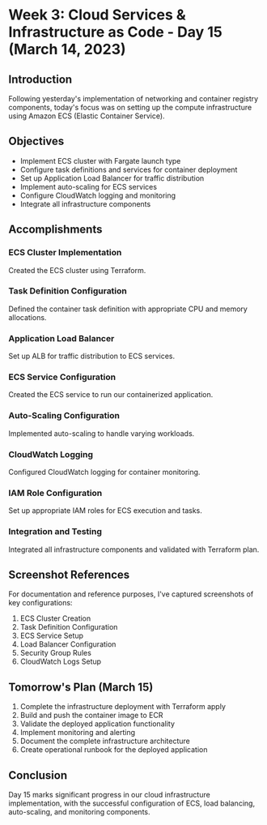 # Week 3: Cloud Services & Infrastructure as Code - Day 15 (March 14, 2023)

## Introduction

Following yesterday's implementation of networking and container registry components, today's focus was on setting up the compute infrastructure using Amazon ECS (Elastic Container Service).

## Objectives

- Implement ECS cluster with Fargate launch type
- Configure task definitions and services for container deployment
- Set up Application Load Balancer for traffic distribution
- Implement auto-scaling for ECS services
- Configure CloudWatch logging and monitoring
- Integrate all infrastructure components

## Accomplishments

### ECS Cluster Implementation

Created the ECS cluster using Terraform.

### Task Definition Configuration

Defined the container task definition with appropriate CPU and memory allocations.

### Application Load Balancer

Set up ALB for traffic distribution to ECS services.

### ECS Service Configuration

Created the ECS service to run our containerized application.

### Auto-Scaling Configuration

Implemented auto-scaling to handle varying workloads.

### CloudWatch Logging

Configured CloudWatch logging for container monitoring.

### IAM Role Configuration

Set up appropriate IAM roles for ECS execution and tasks.

### Integration and Testing

Integrated all infrastructure components and validated with Terraform plan.

## Screenshot References

For documentation and reference purposes, I've captured screenshots of key configurations:

1. ECS Cluster Creation
2. Task Definition Configuration
3. ECS Service Setup
4. Load Balancer Configuration
5. Security Group Rules
6. CloudWatch Logs Setup

## Tomorrow's Plan (March 15)

1. Complete the infrastructure deployment with Terraform apply
2. Build and push the container image to ECR
3. Validate the deployed application functionality
4. Implement monitoring and alerting
5. Document the complete infrastructure architecture
6. Create operational runbook for the deployed application

## Conclusion

Day 15 marks significant progress in our cloud infrastructure implementation, with the successful configuration of ECS, load balancing, auto-scaling, and monitoring components.
